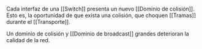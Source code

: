 Cada interfaz de una [[Switch]] presenta un nuevo [[Dominio de colisión]]. Esto es, la oportunidad de que exista una colisión, que choquen [[Tramas]] durante el [[Transporte]].

Un dominio de colisión y [[Dominio de broadcast]] grandes deterioran la calidad de la red.